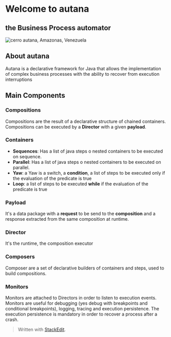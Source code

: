 # Welcome to autana 
## the Business Process automator

![cerro autana, Amazonas, Venezuela](https://i.pinimg.com/originals/3a/4a/1b/3a4a1b279bb9f23cba3a00d85e1674b3.jpg)


## About autana

Autana is a declarative framework for Java that allows the implementation of complex business processes with the ability to recover from execution interruptions

## Main Components

### Compositions

Compositions are the result of a declarative structure of chained containers. Compositions can be executed by a **Director** with a given **payload**.

### Containers

 - **Sequences**: Has a list of java steps o nested containers to be executed on sequence.
 -  **Parallel**: Has a list of java steps o nested containers to be executed on parallel.
 -  **Yaw**: a Yaw is a switch, a **condition**, a list of steps to be executed only if the evaluation of the predicate is true
  - **Loop**: a list of steps to be executed **while** if the evaluation of the predicate is true

### Payload

It's a data package with a **request** to be send to the **composition** and a response extracted from the same composition at runtime.

### Director

It's the runtime, the composition executor

### Composers 

Composer are a set of declarative builders of containers and steps, used to build compositions.

### Monitors

Monitors are attached to Directors in order to listen to execution events. Monitors are useful for debugging (yes debug with breakpoints and conditional breakpoints), logging, tracing and execution persistence. The execution persistence is mandatory in order to recover a process after a crash.

> Written with [StackEdit](https://stackedit.io/).